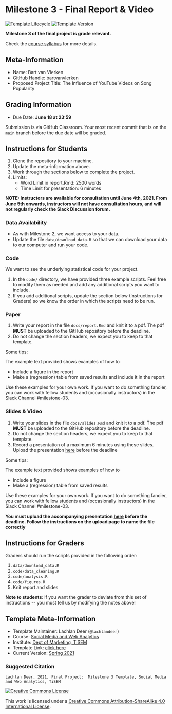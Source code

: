 # Milestone 3 - Final Report & Video

[![Template Lifecycle](https://img.shields.io/badge/lifecycle-maturing-blue.svg)](https://www.tidyverse.org/lifecycle/#maturing)
[![Template Version](https://img.shields.io/badge/version-2021-green.svg)]()

**Milestone 3 of the final project is grade relevant.**

Check the [course syllabus](https://tisem-digital-marketing.github.io/2021-smwa/assets/syllabus.pdf) for more details.

## Meta-Information

* Name: Bart van Vlerken
* GitHub Handle: bartvanvlerken
* Proposed Project Title: The Influence of YouTube Videos on Song Popularity

## Grading Information

* Due Date: **June 18 at 23:59**

Submission is via GitHub Classroom.
Your most recent commit that is on the `main` branch before the due date will be graded.

## Instructions for Students

1. Clone the repository to your machine.
2. Update the meta-information above.
3. Work through the sections below to complete the project.
4. Limits:
   * Word Limit in report.Rmd: 2500 words
   * Time Limit for presentation: 6 minutes

**NOTE: Instructors are available for consultation until June 4th, 2021. From June 5th onwards, instructors will not have consultation hours, and will not regularly check the Slack Discussion forum.**

### Data Availability

* As with Milestone 2, we want access to your data.
* Update the file `data/download_data.R` so that we can download your data to our computer and run your code.

### Code

We want to see the underlying statistical code for your project.

1. In the `code/` directory, we have provided three example scripts. Feel free to modify them as needed and add any additional scripts you want to include.
2. If you add additional scripts, update the section below (Instructions for Graders) so we know the order in which the scripts need to be run.

### Paper

1. Write your report in the file `docs/report.Rmd` and knit it to a pdf. The pdf **MUST** be uploaded to the GitHub repository before the deadline.
2. Do not change the section headers, we expect you to keep to that template.

Some tips:

The example text provided shows examples of how to

* Include a figure in the report
* Make a (regression) table from saved results and include it in the report

Use these examples for your own work.
If you want to do something fancier, you can work with fellow students and (occasionally instructors) in the Slack Channel #milestone-03. 

### Slides & Video

1. Write your slides in the file `docs/slides.Rmd` and knit it to a pdf. The pdf **MUST** be uploaded to the GitHub repository before the deadline.
2. Do not change the section headers, we expect you to keep to that template.
3. Record a presentation of a maximum 6 minutes using these slides.
   Upload the presentation [here](https://forms.gle/tJ12bSoNKwQPMPb7A) before the deadline

Some tips:

The example text provided shows examples of how to

* Include a figure
* Make a (regression) table from saved results

Use these examples for your own work.
If you want to do something fancier, you can work with fellow students and (occasionally instructors) in the Slack Channel #milestone-03. 

**You must upload the accompanying presentation [here](https://forms.gle/tJ12bSoNKwQPMPb7A) before the deadline. Follow the instructions on the upload page to name the file correctly**

## Instructions for Graders

Graders should run the scripts provided in the following order:

1. `data/download_data.R`
2. `code/data_cleaning.R`
3. `code/analysis.R`
4. `code/figures.R`
5. Knit report and slides

**Note to students**: If you want the grader to deviate from this set of instructions -- you must tell us by modifying the notes above!

## Template Meta-Information

* Template Maintainer: Lachlan Deer (`@lachlandeer`)
* Course: [Social Media and Web Analytics](https://github.com/tisem-digital-marketing)
* Institute: [Dept of Marketing, TiSEM](https://www.tilburguniversity.edu/about/schools/economics-and-management/organization/departments/marketing)
* Template Link: [click here](https://github.com/tisem-digital-marketing/project-milestone-03)
* Current Version: [Spring 2021](https://tisem-digital-marketing.github.io/2021-smwa/)

### Suggested Citation

```
Lachlan Deer, 2021, Final Project:  Milestone 3 Template, Social Media and Web Analytics, TiSEM
```

<a rel="license" href="http://creativecommons.org/licenses/by-sa/4.0/"><img alt="Creative Commons License" style="border-width:0" src="https://i.creativecommons.org/l/by-sa/4.0/88x31.png" /></a><br />

This work is licensed under a <a rel="license" href="http://creativecommons.org/licenses/by-sa/4.0/">Creative Commons Attribution-ShareAlike 4.0 International License</a>.
